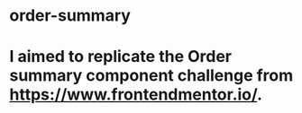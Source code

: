 # order-summary

# I aimed to replicate the Order summary component challenge from https://www.frontendmentor.io/. 

